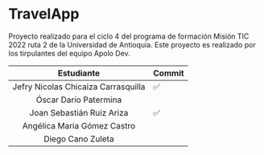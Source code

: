 # TravelApp
Proyecto realizado para el ciclo 4 del programa de formación Misión TIC 2022 ruta 2 de la Universidad de Antioquia. Este proyecto es realizado por los tirpulantes del equipo Apolo Dev.

|            Estudiante               | Commit  |
|:-----------------------------------:|---------|
|Jefry Nicolas Chicaiza Carrasquilla  |    ✅   |
|Óscar Darío Patermina                |       |
|Joan Sebastián Ruiz Ariza            |  ✅   |
|Angélica Maria Gómez Castro          |       |
|Diego Cano Zuleta                    |       |
